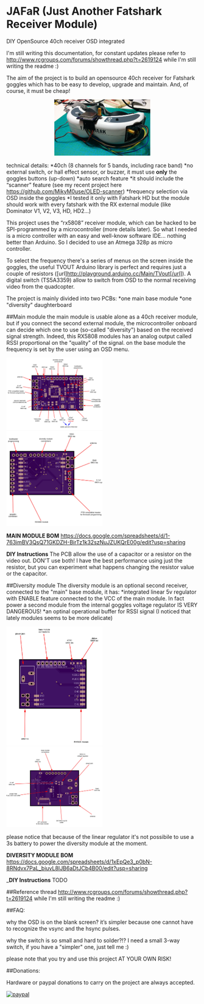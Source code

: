 # JAFaR (Just Another Fatshark Receiver Module)
DIY OpenSource 40ch receiver OSD integrated

I'm still writing this documentation, for constant updates please refer to http://www.rcgroups.com/forums/showthread.php?t=2619124 while I'm still writing the readme :)

The aim of the project is to build an opensource 40ch receiver for Fatshark goggles which has to be easy to develop, 
upgrade and maintain. And, of course, it must be cheap!
<center>
<img src="/docs/diversity_goggles.jpg" width="50%" height="50%" />
</center>

technical details:
*40ch (8 channels for 5 bands, including race band)
*no external switch, or hall effect sensor, or buzzer, it must use __only__ the goggles buttons (up-down)
*auto search feature
*it should include the “scanner” feature (see my recent project here https://github.com/MikyM0use/OLED-scanner)
*frequency selection via OSD inside the goggles
*I tested it only with Fatshark HD but the module should work with every fatshark with the RX external module (like Dominator V1, V2, V3, HD, HD2...)

This project uses the “rx5808” receiver module, which can be hacked to be SPI-programmed by a microcontroller (more details later).
So what I needed is a micro controller with an easy and well-know software IDE… nothing better than Arduino. So I decided to use an Atmega 328p as micro controller.

To select the frequency there's a series of menus on the screen inside the goggles, the useful TVOUT Arduino library is perfect and requires just a couple of resistors ([url]http://playground.arduino.cc/Main/TVout[/url]). A digital switch (TS5A3359) allow to switch from OSD to the normal receiving video from the quadcopter.

The project is mainly divided into two PCBs: 
*one main base module 
*one "diversity" daughterboard

##Main module
the main module is usable alone as a 40ch receiver module, but if you connect the second external module, 
the microcontroller onboard can decide which one to use (so-called "diversity") based on the received signal strength. Indeed, this RX5808 modules has an analog output called RSSI proportional on the "quality" of the signal.
on the base module the frequency is set by the user using an OSD menu.

<img src="/docs/base_front.jpg" width="50%" height="50%" />
<img src="/docs/base_back.jpg" width="50%" height="50%" />

__MAIN MODULE BOM__
https://docs.google.com/spreadsheets/d/1-763imBV3QsQ71GKDZH-BirTz1k32szNuJZUKQrE00g/edit?usp=sharing

__DIY Instructions__
The PCB allow the use of a capacitor or a resistor on the video out. DON'T use both! I have the best performance using just the resistor, but you can experiment what happens changing the resistor value or the capacitor.

##Diversity module
The diversity module is an optional second receiver, connected to the "main" base module, it has:
*integrated linear 5v regulator with ENABLE feature connected to the VCC of the main module. In fact power a second module from the internal goggles voltage regulator IS VERY DANGEROUS!
*an optinal operational buffer for RSSI signal (I noticed that lately modules seems to be more delicate)

<img src="/docs/diversity_front.jpg" width="50%" height="50%" />
<img src="/docs/diversity_back.jpg" width="50%" height="50%" />

please notice that because of the linear regulator it's not possibile to use a 3s battery to power the diversity module at the moment.

__DIVERSITY MODULE BOM__
https://docs.google.com/spreadsheets/d/1xEpQe3_p0bN-8RNdvx7PaL_biuvL8IJB6aDtJCb4B00/edit?usp=sharing

___DIY Instructions__
TODO

##Reference thread 
http://www.rcgroups.com/forums/showthread.php?t=2619124 while I'm still writing the readme :)

##FAQ:

why the OSD is on the blank screen?
it’s simpler because one cannot have to recognize the vsync and the hsync pulses.

why the switch is so small and hard to solder?!?
I need a small 3-way switch, if you have a "simpler" one, just tell me :)

please note that you try and use this project AT YOUR OWN RISK!

##Donations:

Hardware or paypal donations to carry on the project are always accepted.

[![paypal](https://www.paypalobjects.com/it_IT/IT/i/btn/btn_donateCC_LG.gif)](https://www.paypal.com/cgi-bin/webscr?cmd=_s-xclick&hosted_button_id=YKP2PH72RKPRY)
